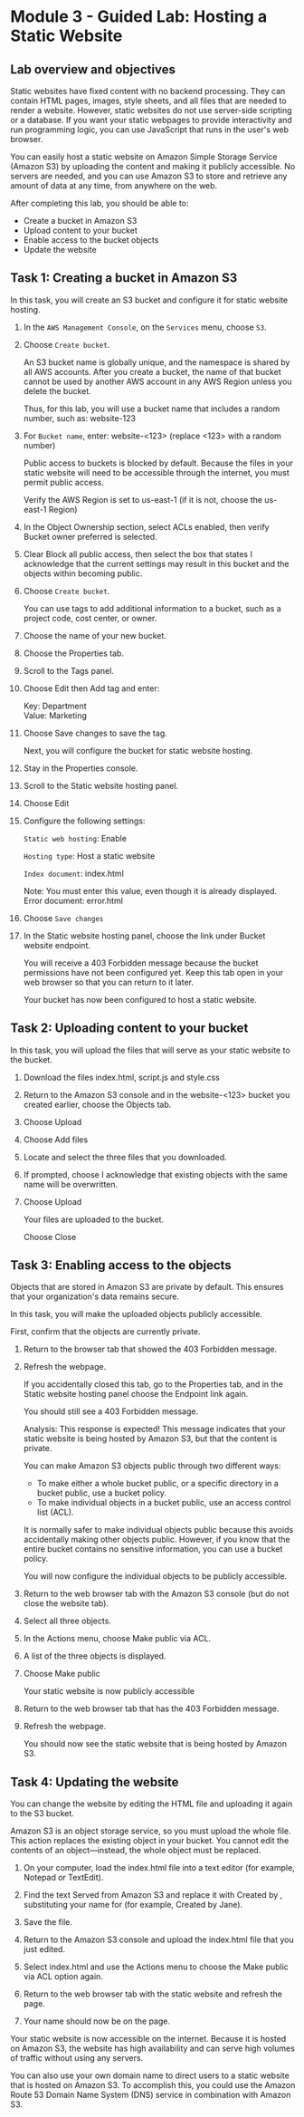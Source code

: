 # Module 3 - Guided Lab: Hosting a Static Website

## Lab overview and objectives

Static websites have fixed content with no backend processing. They can contain HTML pages, images, style sheets, and all files that are needed to render a website. However, static websites do not use server-side scripting or a database. If you want your static webpages to provide interactivity and run programming logic, you can use JavaScript that runs in the user's web browser.

You can easily host a static website on Amazon Simple Storage Service (Amazon S3) by uploading the content and making it publicly accessible. No servers are needed, and you can use Amazon S3 to store and retrieve any amount of data at any time, from anywhere on the web.

After completing this lab, you should be able to:
- Create a bucket in Amazon S3
- Upload content to your bucket
- Enable access to the bucket objects
- Update the website

## Task 1: Creating a bucket in Amazon S3

In this task, you will create an S3 bucket and configure it for static website hosting.

1. In the `AWS Management Console`, on the `Services` menu, choose `S3`.
2. Choose `Create bucket`. 

    An S3 bucket name is globally unique, and the namespace is shared by all AWS accounts. After you create a bucket, the name of that bucket cannot be used by another AWS account in any AWS Region unless you delete the bucket.

    Thus, for this lab, you will use a bucket name that includes a random number, such as: website-123

3. For `Bucket name`, enter: website-<123> (replace <123> with a random number)

    Public access to buckets is blocked by default. Because the files in your static website will need to be accessible through the internet, you must permit public access.

    Verify the AWS Region is set to us-east-1 (if it is not, choose the us-east-1 Region)

4. In the Object Ownership section, select ACLs enabled, then verify Bucket owner preferred is selected.

5. Clear Block all public access, then select the box that states I acknowledge that the current settings may result in this bucket and the objects within becoming public.

6. Choose `Create bucket`.

    You can use tags to add additional information to a bucket, such as a project code, cost center, or owner.

7. Choose the name of your new bucket.
8. Choose the  Properties tab.
9. Scroll to the Tags panel.
10. Choose Edit then Add tag and enter:

    Key: Department\
    Value: Marketing

11. Choose Save changes to save the tag.

    Next, you will configure the bucket for static website hosting.

12. Stay in the Properties console.
13. Scroll to the Static website hosting panel.
14. Choose Edit

15. Configure the following settings:

    `Static web hosting`: Enable

    `Hosting type`: Host a static website

    `Index document`: index.html

    Note: You must enter this value, even though it is already displayed.
    Error document: error.html

16. Choose `Save changes`

17. In the Static website hosting panel, choose the link under Bucket website endpoint.

    You will receive a 403 Forbidden message because the bucket permissions have not been configured yet. Keep this tab open in your web browser so that you can return to it later.

    Your bucket has now been configured to host a static website.


## Task 2: Uploading content to your bucket

In this task, you will upload the files that will serve as your static website to the bucket.

1. Download the files index.html, script.js and style.css
2. Return to the Amazon S3 console and in the website-<123> bucket you created earlier, choose the Objects tab.

3. Choose Upload

4. Choose Add files

5. Locate and select the three files that you downloaded.

6. If prompted, choose I acknowledge that existing objects with the same name will be overwritten.

7. Choose Upload

    Your files are uploaded to the bucket.

    Choose Close


## Task 3: Enabling access to the objects

Objects that are stored in Amazon S3 are private by default. This ensures that your organization's data remains secure.

In this task, you will make the uploaded objects publicly accessible.

First, confirm that the objects are currently private.

1. Return to the browser tab that showed the 403 Forbidden message.

2. Refresh the webpage.

    If you accidentally closed this tab, go to the Properties tab, and in the Static website hosting panel choose the Endpoint link again.

    You should still see a 403 Forbidden message. 

    Analysis: This response is expected! This message indicates that your static website is being hosted by Amazon S3, but that the content is private.

    You can make Amazon S3 objects public through two different ways:

    - To make either a whole bucket public, or a specific directory in a bucket public, use a bucket policy.
    - To make individual objects in a bucket public, use an access control list (ACL).

    It is normally safer to make individual objects public because this avoids accidentally making other objects public. However, if you know that the entire bucket contains no sensitive information, you can use a bucket policy.

    You will now configure the individual objects to be publicly accessible.

3. Return to the web browser tab with the Amazon S3 console (but do not close the website tab).

4. Select all three objects.

5. In the Actions menu, choose Make public via ACL.

6. A list of the three objects is displayed.

7. Choose Make public
    
    Your static website is now publicly accessible

8. Return to the web browser tab that has the 403 Forbidden message.

9. Refresh the webpage.

   You should now see the static website that is being hosted by Amazon S3.


## Task 4: Updating the website

You can change the website by editing the HTML file and uploading it again to the S3 bucket.

Amazon S3 is an object storage service, so you must upload the whole file. This action replaces the existing object in your bucket. You cannot edit the contents of an object—instead, the whole object must be replaced.

1. On your computer, load the index.html file into a text editor (for example, Notepad or TextEdit).

2. Find the text Served from Amazon S3 and replace it with Created by <YOUR-NAME>, substituting your name for <YOUR-NAME> (for example, Created by Jane).

3. Save the file.

4. Return to the Amazon S3 console and upload the index.html file that you just edited.

5. Select index.html and use the Actions menu to choose the Make public via ACL option again.

6. Return to the web browser tab with the static website and refresh the page.

7. Your name should now be on the page.

Your static website is now accessible on the internet. Because it is hosted on Amazon S3, the website has high availability and can serve high volumes of traffic without using any servers.

You can also use your own domain name to direct users to a static website that is hosted on Amazon S3. To accomplish this, you could use the Amazon Route 53 Domain Name System (DNS) service in combination with Amazon S3.